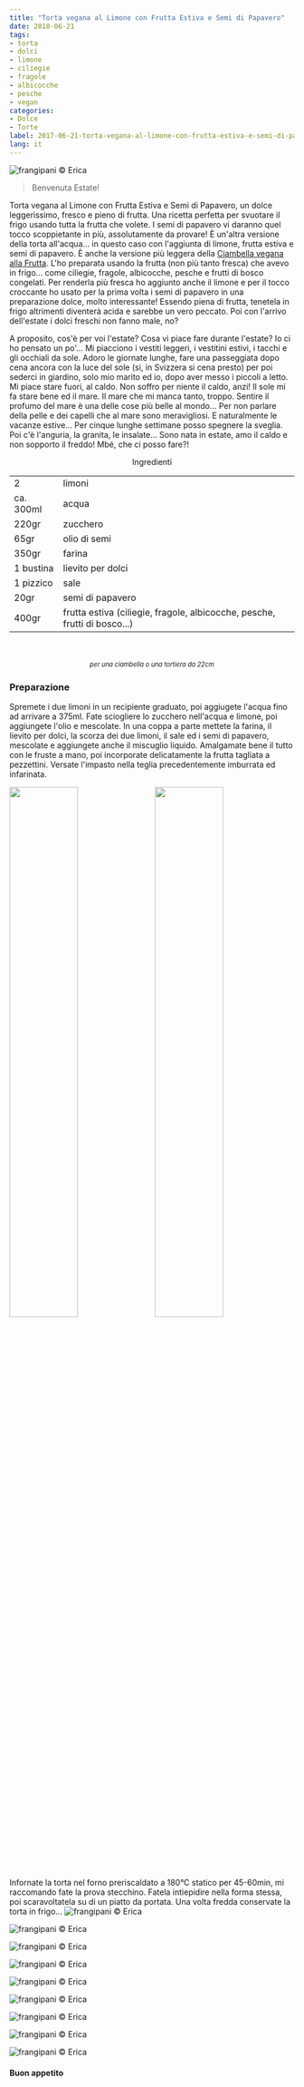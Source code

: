 ```yaml
---
title: "Torta vegana al Limone con Frutta Estiva e Semi di Papavero"
date: 2018-06-21
tags:
- torta
- dolci
- limone
- ciliegie
- fragole
- albicocche
- pesche
- vegan
categories:
- Dolce
- Torte 
label: 2017-06-21-torta-vegana-al-limone-con-frutta-estiva-e-semi-di-papavero
lang: it 
---
```

![](header.jpg "frangipani © Erica")

> Benvenuta Estate!

Torta vegana al Limone con Frutta Estiva e Semi di Papavero, un dolce leggerissimo, fresco e pieno di frutta. Una ricetta perfetta per svuotare il frigo usando tutta la frutta che volete. I semi di papavero vi daranno quel tocco scoppietante in più, assolutamente da provare! È un'altra versione della torta all'acqua... in questo caso con l'aggiunta di limone, frutta estiva e semi di papavero. È anche la versione più leggera della <a href="https://frangipani.raiano.ch/2015-05-25-ciambella-alla-frutta/" target="_blank">Ciambella vegana alla Frutta</a>. L'ho preparata usando la frutta (non più tanto fresca) che avevo in frigo... come ciliegie, fragole, albicocche, pesche e frutti di bosco congelati. Per renderla più fresca ho aggiunto anche il limone e per il tocco croccante ho usato per la prima volta i semi di papavero in una preparazione dolce, molto interessante! Essendo piena di frutta, tenetela in frigo altrimenti diventerà acida e sarebbe un vero peccato. Poi con l'arrivo dell'estate i dolci freschi non fanno male, no? 

A proposito, cos'è per voi l'estate? Cosa vi piace fare durante l'estate? Io ci ho pensato un po'... Mi piacciono i vestiti leggeri, i vestitini estivi, i tacchi e gli occhiali da sole. Adoro le giornate lunghe, fare una passeggiata dopo cena ancora con la luce del sole (si, in Svizzera si cena presto) per poi sederci in giardino, solo mio marito ed io, dopo aver messo i piccoli a letto. Mi piace stare fuori, al caldo. Non soffro per niente il caldo, anzi! Il sole mi fa stare bene ed il mare. Il mare che mi manca tanto, troppo. Sentire il profumo del mare è una delle cose più belle al mondo... Per non parlare della pelle e dei capelli che al mare sono meravigliosi. E naturalmente le vacanze estive... Per cinque lunghe settimane posso spegnere la sveglia. Poi c'è l'anguria, la granita, le insalate... Sono nata in estate, amo il caldo e non sopporto il freddo! Mbé, che ci posso fare?!

<div id="wrapper" style="text-align: center">
  <div id="yourdiv" style="display: inline-block;">
    <div class="ingredients">
      <div class="ingredients-title">Ingredienti</div>
      <table>
        <tbody>
          <tr>
            <td>2</td>
            <td>limoni</td>
          </tr>
          <tr>
            <td>ca. 300ml</td>
            <td>acqua</td>
          </tr>
          <tr>
            <td>220gr</td>
            <td>zucchero</td>
          </tr>
          <tr>
            <td>65gr</td>
            <td>olio di semi</td>
          </tr>
          <tr>
            <td>350gr</td>
            <td>farina</td>
          </tr>
          <tr>
            <td>1 bustina</td>
            <td>lievito per dolci</td>
          </tr>
          <tr>
            <td>1 pizzico</td>
            <td>sale</td>
          </tr>
          <tr>
            <td>20gr</td>
            <td>semi di papavero</td>
          </tr>
          <tr>
            <td>400gr</td>
            <td>frutta estiva (ciliegie, fragole, albicocche, pesche, frutti di bosco...)</td>
          </tr>
        </tbody>
      </table>
      <br></br>
      <i class="pull-right" style="font-size: 80%;">per una ciambella o una tortiera da 22cm</i>
    </div>
  </div>
</div>


<h3>
  <font color="grey">
    <i class="fa fa-cogs"></i>
  </font> Preparazione
</h3>

Spremete i due limoni in un recipiente graduato, poi aggiugete l'acqua fino ad arrivare a 375ml. Fate sciogliere lo zucchero nell'acqua e limone, poi aggiungete l'olio e mescolate. In una coppa a parte mettete la farina, il lievito per dolci, la scorza dei due limoni, il sale ed i semi di papavero, mescolate e aggiungete anche il miscuglio liquido. Amalgamate bene il tutto con le fruste a mano, poi incorporate delicatamente la frutta tagliata a pezzettini. Versate l'impasto nella teglia precedentemente imburrata ed infarinata.
<p>
  <div style="width: 100%; margin-bottom: 0">
    <img style="float: left; width: 49%; margin-right: 1%" src="impasto.jpg" alt="" title="frangipani © Erica" />
    <img style="float: left; width: 49%; margin-left: 1%" src="teglia.jpg" alt="" title="frangipani © Erica" />
    <div style="clear: both"></div>
  </div>
</p>

Infornate la torta nel forno preriscaldato a 180°C statico per 45-60min, mi raccomando fate la prova stecchino. Fatela intiepidire nella forma stessa, poi scaravoltatela su di un piatto da portata. Una volta fredda conservate la torta in frigo...
![](risultato1.jpg "frangipani © Erica")

![](risultato2.jpg "frangipani © Erica")

![](risultato3.jpg "frangipani © Erica")

![](risultato4.jpg "frangipani © Erica")

![](risultato5.jpg "frangipani © Erica")

![](risultato6.jpg "frangipani © Erica")

![](risultato7.jpg "frangipani © Erica")

![](risultato8.jpg "frangipani © Erica")

![](risultato9.jpg "frangipani © Erica")

<h4>Buon appetito
  <font color="red">
    <i class="fa fa-smile-o"></i>
  </font>
</h4>
